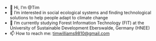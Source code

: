 - 👋 Hi, I’m @Tim 
- 👀 I’m interested in social ecological systems and finding technological solutions to help people adapt to climate change
- 🌱 I’m currently studying Forest Information Technology (FIT) at the University of Sustainable Development Eberswalde, Germany (HNEE)
- 📫 How to reach me: timwilliams9810@gmail.com

<!---
g19w6727/g19w6727 is a ✨ special ✨ repository because its `README.md` (this file) appears on your GitHub profile.
You can click the Preview link to take a look at your changes.
--->
